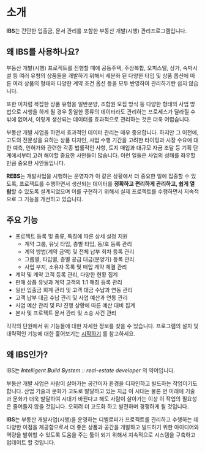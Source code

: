 # 소개

**IBS**는 간단한 입출금, 문서 관리를 포함한 부동산 개발(시행) 관리프로그램입니다.

## 왜 IBS를 사용하나요?

부동산 개발(시행) 프로젝트를 진행할 때에 공동주택, 주상복합, 오피스텔, 상가, 숙박시설 등 여러 유형의 상품들을 개발하기 위해서 세분화 된 다양한 타입 및 상품 옵션에 따른 여러 상품의 형태와 다양한 계약 조건
옵션 등을 모두 반영하여 관리하기란 쉽지 않습니다.

또한 이처럼 복잡한 상품 유형을 일반분양, 조합원 모집 방식 등 다양한 형태의 사업 방법으로 시행을 하게 될 경우 동일한 종류의 데이터라도 관리하는 프로세스가 달라질 수밖에 없어서, 이렇게 생산되는 데이터를
효과적으로 관리하는 것은 더욱 어렵습니다.

부동산 개발 사업을 하면서 효과적인 데이터 관리는 매우 중요합니다. 하지만 그 이전에, 고도의 전문성을 요하는 상품 디자인, 사업 수행 기간을 고려한 타이밍과 시장 수요에 대한 예측, 인허가와 관련한 각종 법률적인
사항, 토지 매입과 대규모 자금 조달 등 기획 단계에서부터 고려 해야할 중요한 사안들이 많습니다. 이런 일들은 사업의 성패를 좌우할 만큼 중요한 사안들입니다.

**REBS**는 개발사업을 시행하는 운영자가 이 같은 상황에서 더 중요한 일에 집중할 수 있도록, 프로젝트를 수행하면서 생산되는 데이터를 **정확하고 편리하게 관리하고, 쉽게 열람**할 수 있도록 설계되었으며 이를
구현하기 위해서 실제 프로젝트를 수행하면서 지속적으로 그 기능을 개선하고 있습니다.

## 주요 기능

- 프로젝트 등록 및 종류, 특징에 따른 상세 설정 지원
    - 계약 그룹, 유닛 타입, 층별 타입, 동/호 등록 관리
    - 계약 방법(계약 금액) 및 전체 납부 회차 등록 관리
    - 그룹별, 타입별, 층별 공급 대금(분양가) 등록 관리
    - 사업 부지, 소유자 목록 및 매입 계약 체결 관리
- 계약 및 계약 고객 등록 관리, 다양한 현황 집계
- 판매 상품 유닛과 계약 고객의 1:1 매칭 등록 관리
- 일반 입출금 회계 관리 및 고객 대금 수납과 연동 관리
- 고객 납부 대금 수납 관리 및 사업 예산과 연동 관리
- 사업 예산 관리 및 PJ 진행 상황에 따른 예산 대비 집계
- 본사 및 프로젝트 문서 관리 및 소송 사건 관리

각각의 단원에서 위 기능들에 대한 자세한 정보를 찾을 수 있습니다. 프로그램의 설치 및 대략적인 기능에 대한 훑어보기는
[시작하기](/intro/getting-started) 를 참고하세요.

## 왜 IBS인가?

IBS는 _**I**ntelligent **B**uild **S**ystem :: real-estate developer_ 의 약어입니다.

부동산 개발 사업은 사람이 살아가는 공간이자 환경을 디자인하고 빌드하는 작업이기도 합니다. 산업 기술과 문화가 고도로 발달하고 있는 지금 이 시대는 물론 먼 미래에 기술과 문화가 더욱 발달하여 시대가 바뀐다고 해도
사람이 살아가는 이상 이 작업의 필요성은 줄어들지 않을 것입니다. 오히려 더 고도화 하고 발전하며 경쟁하게 될 것입니다.

**IBS**는 부동산 개발사업(시행)을 운영하는 디벨로퍼가 프로젝트를 관리하고 수행하는 데 다양한 이점을 제공함으로서 더 좋은 상품과 공간을 개발하고 빌드하기 위한 아이디어와 역량을 발휘할 수 있도록 도움을 주는
툴이 되기 위해서 지속적으로 시스템을 구축하고 업데이트 할 것입니다.
